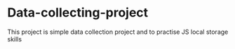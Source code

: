 # Data-collecting-project
This project is simple data collection project and to practise JS local storage skills
